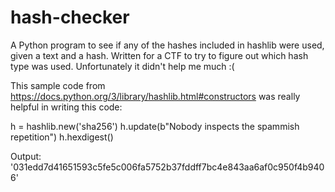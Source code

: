 # hash-checker
A Python program to see if any of the hashes included in hashlib were used, given a text and a hash.
Written for a CTF to try to figure out which hash type was used. Unfortunately it didn't help me much :(

This sample code from https://docs.python.org/3/library/hashlib.html#constructors was really helpful in writing this code:

h = hashlib.new('sha256')
h.update(b"Nobody inspects the spammish repetition")
h.hexdigest()

Output: '031edd7d41651593c5fe5c006fa5752b37fddff7bc4e843aa6af0c950f4b9406'
